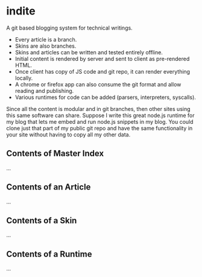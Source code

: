 indite
======

A git based blogging system for technical writings.

 - Every article is a branch.
 - Skins are also branches.
 - Skins and articles can be written and tested entirely offline.
 - Initial content is rendered by server and sent to client as pre-rendered HTML.
 - Once client has copy of JS code and git repo, it can render everything locally.
 - A chrome or firefox app can also consume the git format and allow reading and publishing.
 - Various runtimes for code can be added (parsers, interpreters, syscalls).

Since all the content is modular and in git branches, then other sites using this
same software can share.  Suppose I write this great node.js runtime for my blog
that lets me embed and run node.js snippets in my blog.  You could clone just that
part of my public git repo and have the same functionality in your site without
having to copy all my other data.

## Contents of Master Index

...

## Contents of an Article

...

## Contents of a Skin

...

## Contents of a Runtime

...

